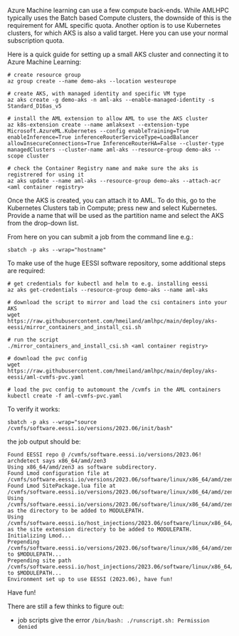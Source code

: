 Azure Machine learning can use a few compute back-ends. While AMLHPC typically uses the Batch based Compute clusters, the downside of this is the requirement for AML specific quota. Another option is to use Kubernetes clusters, for which AKS is also a valid target. Here you can use your normal subscription quota.

Here is a quick guide for setting up a small AKS cluster and connecting it to Azure Machine Learning:
```
# create resource group
az group create --name demo-aks --location westeurope

# create AKS, with managed identity and specific VM type 
az aks create -g demo-aks -n aml-aks --enable-managed-identity -s Standard_D16as_v5

# install the AML extension to allow AML to use the AKS cluster
az k8s-extension create --name amlaksext --extension-type Microsoft.AzureML.Kubernetes --config enableTraining=True enableInference=True inferenceRouterServiceType=LoadBalancer allowInsecureConnections=True InferenceRouterHA=False --cluster-type managedClusters --cluster-name aml-aks --resource-group demo-aks --scope cluster

# check the Container Registry name and make sure the aks is registrered for using it
az aks update --name aml-aks --resource-group demo-aks --attach-acr <aml container registry>
```

Once the AKS is created, you can attach it to AML. To do this, go to the Kubernetes Clusters tab in Compute; press new and select Kubernetes. Provide a name that will be used as the partition name and select the AKS from the drop-down list.

From here on you can submit a job from the command line e.g.:
```
sbatch -p aks --wrap="hostname"
```


To make use of the huge EESSI software repository, some additional steps are required:
```
# get credentials for kubectl and helm to e.g. installing eessi
az aks get-credentials --resource-group demo-aks --name aml-aks

# download the script to mirror and load the csi containers into your AKS
wget https://raw.githubusercontent.com/hmeiland/amlhpc/main/deploy/aks-eessi/mirror_containers_and_install_csi.sh

# run the script
./mirror_containers_and_install_csi.sh <aml container registry>

# download the pvc config
wget https://raw.githubusercontent.com/hmeiland/amlhpc/main/deploy/aks-eessi/aml-cvmfs-pvc.yaml

# load the pvc config to automount the /cvmfs in the AML containers
kubectl create -f aml-cvmfs-pvc.yaml
```

To verify it works:
```
sbatch -p aks --wrap="source /cvmfs/software.eessi.io/versions/2023.06/init/bash"
```

the job output should be:
```
Found EESSI repo @ /cvmfs/software.eessi.io/versions/2023.06!
archdetect says x86_64/amd/zen3
Using x86_64/amd/zen3 as software subdirectory.
Found Lmod configuration file at /cvmfs/software.eessi.io/versions/2023.06/software/linux/x86_64/amd/zen3/.lmod/lmodrc.lua
Found Lmod SitePackage.lua file at /cvmfs/software.eessi.io/versions/2023.06/software/linux/x86_64/amd/zen3/.lmod/SitePackage.lua
Using /cvmfs/software.eessi.io/versions/2023.06/software/linux/x86_64/amd/zen3/modules/all as the directory to be added to MODULEPATH.
Using /cvmfs/software.eessi.io/host_injections/2023.06/software/linux/x86_64/amd/zen3/modules/all as the site extension directory to be added to MODULEPATH.
Initializing Lmod...
Prepending /cvmfs/software.eessi.io/versions/2023.06/software/linux/x86_64/amd/zen3/modules/all to $MODULEPATH...
Prepending site path /cvmfs/software.eessi.io/host_injections/2023.06/software/linux/x86_64/amd/zen3/modules/all to $MODULEPATH...
Environment set up to use EESSI (2023.06), have fun!
```

Have fun!


There are still a few thinks to figure out:

- job scripts give the error `/bin/bash: ./runscript.sh: Permission denied`
